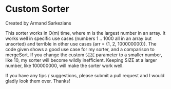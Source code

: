 # Custom Sorter

Created by Armand Sarkezians


This sorter works in O(m) time, where m is the largest number in an array. It works well in specific use cases (numbers 1 .. 1000 all in an array but unsorted) and terrible in other use cases (arr = {1, 2, 100000000}). The code given shows a good use case for my sorter, and a comparison to mergeSort. If you change the custom `SIZE` parameter to a smaller number, like 10, my sorter will become wildly inefficient. Keeping SIZE at a larger number, like 100000000, will make the sorter work well.

If you have any tips / suggestions, please submit a pull request and I would gladly look them over. Thanks!

